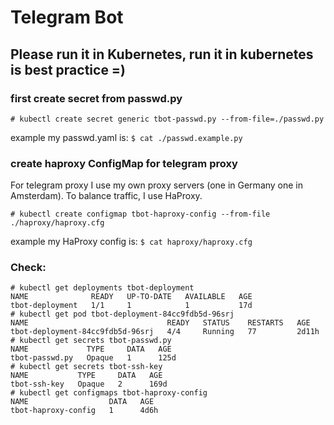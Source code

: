 # Telegram Bot



## Please run it in Kubernetes, run it in kubernetes is best practice =)

### first create secret from passwd.py

```# kubectl create secret generic tbot-passwd.py --from-file=./passwd.py```

example my passwd.yaml is:
```$ cat ./passwd.example.py```

### create haproxy ConfigMap for telegram proxy
For telegram proxy I use my own proxy servers (one in Germany one in Amsterdam). To balance traffic, I use HaProxy.

```# kubectl create configmap tbot-haproxy-config --from-file ./haproxy/haproxy.cfg```

example my HaProxy config is: 
```$ cat haproxy/haproxy.cfg```

### Check: ###
```
# kubectl get deployments tbot-deployment
NAME              READY   UP-TO-DATE   AVAILABLE   AGE
tbot-deployment   1/1     1            1           17d
# kubectl get pod tbot-deployment-84cc9fdb5d-96srj
NAME                               READY   STATUS    RESTARTS   AGE
tbot-deployment-84cc9fdb5d-96srj   4/4     Running   77         2d11h
# kubectl get secrets tbot-passwd.py
NAME             TYPE     DATA   AGE
tbot-passwd.py   Opaque   1      125d
# kubectl get secrets tbot-ssh-key
NAME           TYPE     DATA   AGE
tbot-ssh-key   Opaque   2      169d
# kubectl get configmaps tbot-haproxy-config
NAME                  DATA   AGE
tbot-haproxy-config   1      4d6h
```
